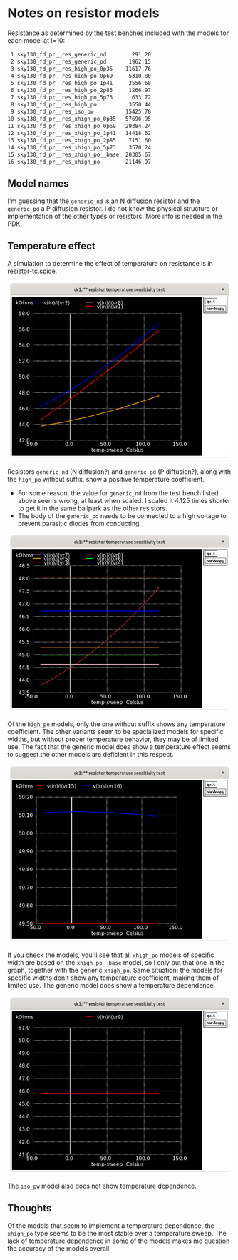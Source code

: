 # Notes on resistor models

Resistance as determined by the test benches included with the models
for each model at l=10:

```
 1 sky130_fd_pr__res_generic_nd        291.20
 2 sky130_fd_pr__res_generic_pd       1962.15
 3 sky130_fd_pr__res_high_po_0p35    11617.76
 4 sky130_fd_pr__res_high_po_0p69     5310.80
 5 sky130_fd_pr__res_high_po_1p41     2556.68
 6 sky130_fd_pr__res_high_po_2p85     1266.97
 7 sky130_fd_pr__res_high_po_5p73      633.72
 8 sky130_fd_pr__res_high_po          3550.44
 9 sky130_fd_pr__res_iso_pw          15425.78
10 sky130_fd_pr__res_xhigh_po_0p35   57696.95
11 sky130_fd_pr__res_xhigh_po_0p69   29384.24
12 sky130_fd_pr__res_xhigh_po_1p41   14418.62
13 sky130_fd_pr__res_xhigh_po_2p85    7151.60
14 sky130_fd_pr__res_xhigh_po_5p73    3570.24
15 sky130_fd_pr__res_xhigh_po__base  20305.67
16 sky130_fd_pr__res_xhigh_po        21146.97
```

## Model names

I'm guessing that the `generic_nd` is an N diffusion resistor and the `generic_pd` a
P diffusion resistor.  I do not know the physical structure or implementation of the
other types or resistors.  More info is needed in the PDK.

## Temperature effect

A simulation to determine the effect of temperature on resistance is in
[resistor-tc.spice](resistor-tc.spice).

![Resistors 1, 2, 8](r1r2r8.png)

Resistors `generic_nd` (N diffusion?) and `generic_pd` (P diffusion?), along with the
`high_po` without suffix, show a positive temperature coefficient.

- For some reason, the value for `generic_nd` from the test bench listed above seems wrong,
at least when scaled.  I scaled it 4.125 times shorter to get it in the same ballpark as
the other resistors.
- The body of the `generic_pd` needs to be connected to a high voltage to prevent parasitic
diodes from conducting.

![Resistors 3, 4, 5, 6, 7, 8](r3r4r5r6r7r8.png)

Of the `high_po` models, only the one without suffix shows any temperature coefficient.
The other variants seem to be specialized models for specific widths, but without proper
temperature behavior, they may be of limited use.  The fact that the generic model does
show a temperature effect seems to suggest the other models are deficient in this respect.

![Resistors 15, 16](r15r16.png)

If you check the models, you'll see that all `xhigh_po` models of specific width are based
on the `xhigh_po__base` model, so I only put that one in the graph, together with the
generic `xhigh_po`.  Same situation: the models for specific widths don't show any
temperature coefficient, making them of limited use.  The generic model does show a
temperature dependence.

![Resistor 9](r9.png)

The `iso_pw` model also does not show temperature dependence.

## Thoughts

Of the models that seem to implement a temperature dependence, the `xhigh_po` type
seems to be the most stable over a temperature sweep.
The lack of temperature dependence in some of the models makes me question the
accuracy of the models overall.

